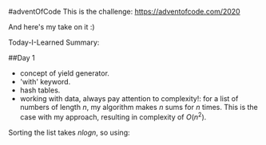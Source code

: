 #adventOfCode
This is the challenge: https://adventofcode.com/2020

And here's my take on it :)

Today-I-Learned Summary:

##Day 1

-  concept of yield generator.
- 'with' keyword.
- hash tables.
- working with data, always pay attention to complexity!:
for a list of numbers of length $n$, my algorithm makes $n$ sums for $n$ times. 
This is the case with my approach, resulting in complexity of $O(n^{2})$. 

Sorting the list takes $nlogn$, so using:
